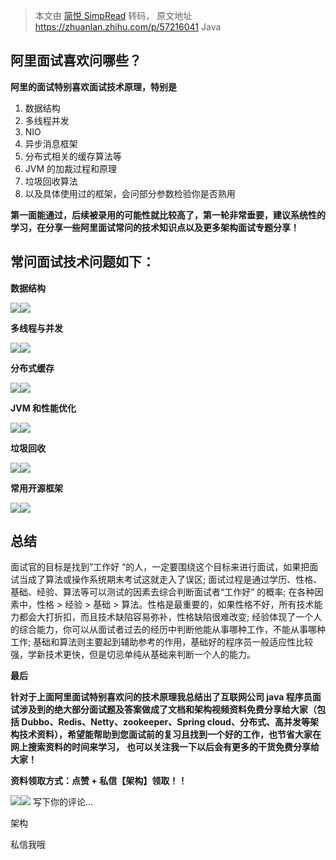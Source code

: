 > 本文由 [简悦 SimpRead](http://ksria.com/simpread/) 转码， 原文地址 https://zhuanlan.zhihu.com/p/57216041 Java

## **阿里面试喜欢问哪些？**

**阿里的面试特别喜欢面试技术原理，特别是**

1.  数据结构
2.  多线程并发
3.  NIO
4.  异步消息框架
5.  分布式相关的缓存算法等
6.  JVM 的加裁过程和原理
7.  垃圾回收算法
8.  以及具体使用过的框架，会问部分参数检验你是否熟用

**第一面能通过，后续被录用的可能性就比较高了，第一轮非常垂要，建议系统性的学习，在分享一些阿里面试常问的技术知识点以及更多架构面试专题分享！**

## **常问面试技术问题如下：**

**数据结构**

![](https://pic2.zhimg.com/v2-112b4b14006badfc09d926e578bb6cad_b.jpg)![](https://pic2.zhimg.com/80/v2-112b4b14006badfc09d926e578bb6cad_hd.jpg)

**多线程与并发**

![](https://pic2.zhimg.com/v2-2088674414b8882fe5bc18702103c8f1_b.jpg)![](https://pic2.zhimg.com/80/v2-2088674414b8882fe5bc18702103c8f1_hd.jpg)

**分布式缓存**

![](https://pic4.zhimg.com/v2-34cc368d9b5c1078372b49d609e437b7_b.jpg)![](https://pic4.zhimg.com/80/v2-34cc368d9b5c1078372b49d609e437b7_hd.jpg)

**JVM 和性能优化**

![](https://pic3.zhimg.com/v2-2fa84a00119c3f9c9c63032b6614c50a_b.jpg)![](https://pic3.zhimg.com/80/v2-2fa84a00119c3f9c9c63032b6614c50a_hd.jpg)

**垃圾回收**

![](https://pic4.zhimg.com/v2-cdc097614e336bd8bb39199d072caf23_b.jpg)![](https://pic4.zhimg.com/80/v2-cdc097614e336bd8bb39199d072caf23_hd.jpg)

**常用开源框架**

![](https://pic2.zhimg.com/v2-58d3204015b90910b6b8bb02538dfda5_b.jpg)![](https://pic2.zhimg.com/80/v2-58d3204015b90910b6b8bb02538dfda5_hd.jpg)

## **总结**

面试官的目标是找到”工作好 “的人，一定要围绕这个目标来进行面试，如果把面试当成了算法或操作系统期末考试这就走入了误区; 面试过程是通过学历、性格、基础、经验、算法等可以测试的因素去综合判断面试者“工作好” 的概率; 在各种因素中，性格 > 经验 > 基础 > 算法。性格是最重要的，如果性格不好，所有技术能力都会大打折扣，而且技术缺陷容易弥补，性格缺陷很难改变; 经验体现了一个人的综合能力，你可以从面试者过去的经历中判断他能从事哪种工作，不能从事哪种工作; 基础和算法则主要起到辅助参考的作用，基础好的程序员一般适应性比较强，学新技术更快，但是切忌单纯从基础来判断一个人的能力。

**最后**

**针对于上面阿里面试特别喜欢问的技术原理我总结出了互联网公司 java 程序员面试涉及到的绝大部分面试题及答案做成了文档和架构视频资料免费分享给大家（包括 Dubbo、Redis、Netty、zookeeper、Spring cloud、分布式、高并发等架构技术资料），希望能帮助到您面试前的复习且找到一个好的工作，也节省大家在网上搜索资料的时间来学习，** **也可以关注我一下以后会有更多的干货免费分享给大家！**

**资料领取方式：点赞 + 私信【架构】领取！！**

![](https://pic1.zhimg.com/v2-9946646e2f86879242d8d85b873b9674_b.jpg)![](https://pic1.zhimg.com/80/v2-9946646e2f86879242d8d85b873b9674_hd.jpg)
写下你的评论...

架构

私信我哦